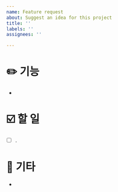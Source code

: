```yaml
---
name: Feature request
about: Suggest an idea for this project
title: ''
labels: ''
assignees: ''

---
```


# ✏️ 기능
- 

# ☑️ 할 일
- [ ] .

# 🎸 기타
-
